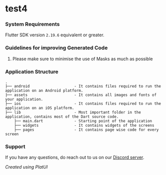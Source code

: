 # test4

### System Requirements
Flutter SDK version `2.19.6` equivalent or greater.<br>

### Guidelines for improving Generated Code
1. Please make sure to minimise the use of Masks as much as possible


### Application Structure
```
.
├── android                    - It contains files required to run the application on an Android platform.
├── assets                     - It contains all images and fonts of your application.
├── ios                        - It contains files required to run the application on an iOS platform.
├── lib                        - Most important folder in the application, contains most of the Dart source code.
    ├── main.dart              - Starting point of the application
    ├── widgets                - It contains widgets of the screens
    ├── pages                  - It contains page wise code for every screen
```

### Support
If you have any questions, do reach out to us on our [Discord server](https://discord.gg/HugAhf22).

*Created using PlatUI*